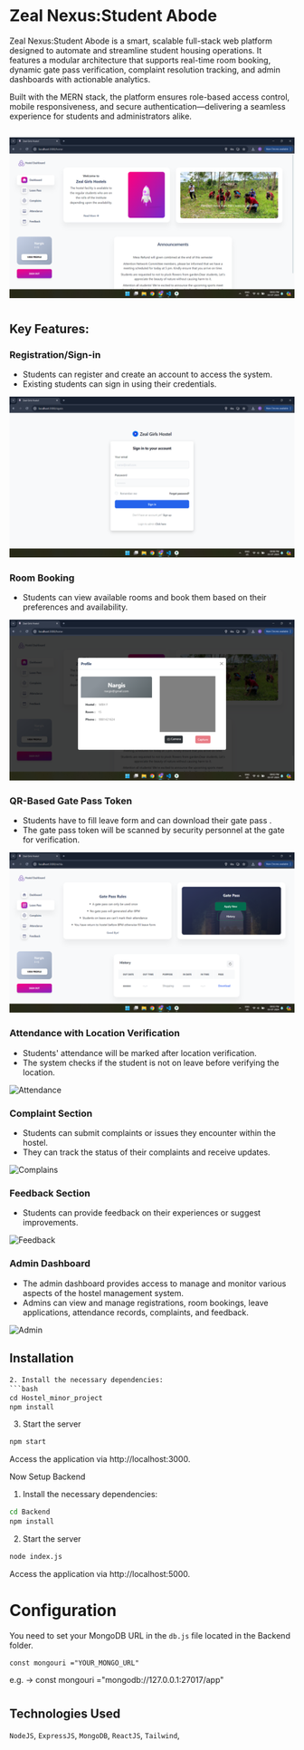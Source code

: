 # Zeal Nexus:Student Abode

Zeal Nexus:Student Abode is a smart, scalable full-stack web platform designed to automate and streamline student housing operations. It features a modular architecture that supports real-time room booking, dynamic gate pass verification, complaint resolution tracking, and admin dashboards with actionable analytics.

Built with the MERN stack, the platform ensures role-based access control, mobile responsiveness, and secure authentication—delivering a seamless experience for students and administrators alike.

## 

![Dashboard](./src/GithubImages/Homepage.png)

#

## Key Features:

### Registration/Sign-in
- Students can register and create an account to access the system.
- Existing students can sign in using their credentials.

![Signinup](./src/GithubImages/signinPage.png)

### Room Booking
- Students can view available rooms and book them based on their preferences and availability.

![Room_book](./src/GithubImages/profile.png)


### QR-Based Gate Pass Token
- Students have to fill leave form and can download their gate pass .
- The gate pass token will be scanned by security personnel at the gate for verification.

![Gate_Pass](./src/GithubImages/gatepass.png)


### Attendance with Location Verification
- Students' attendance will be marked after location verification.
- The system checks if the student is not on leave before verifying the location.


![Attendance](./src/GithubImages/git5.png)


### Complaint Section
- Students can submit complaints or issues they encounter within the hostel.
- They can track the status of their complaints and receive updates.

![Complains](./src/GithubImages/git6.png)

### Feedback Section
- Students can provide feedback on their experiences or suggest improvements.

![Feedback](./src/GithubImages/git7.png)

### Admin Dashboard
- The admin dashboard provides access to manage and monitor various aspects of the hostel management system.
- Admins can view and manage registrations, room bookings, leave applications, attendance records, complaints, and feedback.

![Admin](./src/GithubImages/git8.png)

## Installation

```
2. Install the necessary dependencies:
```bash
cd Hostel_minor_project
npm install
```
3. Start the server
```bash
npm start
```
Access the application via http://localhost:3000.

Now Setup Backend

1. Install the necessary dependencies:
```bash
cd Backend
npm install
```
2. Start the server
```bash
node index.js
```
Access the application via http://localhost:5000.



# Configuration
You need to set your MongoDB URL in the `db.js` file located in the Backend folder.

```
const mongouri ="YOUR_MONGO_URL"
```
e.g. -> const mongouri ="mongodb://127.0.0.1:27017/app"
#

## Technologies Used
`NodeJS`,
`ExpressJS`,
`MongoDB`,
`ReactJS`,
`Tailwind`,
